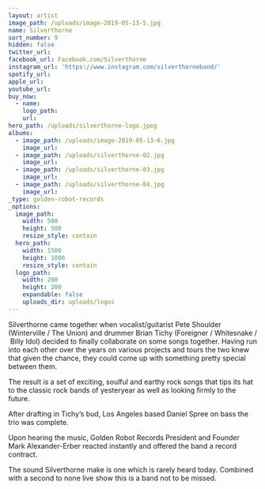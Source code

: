 ```yaml
---
layout: artist
image_path: /uploads/image-2019-05-13-5.jpg
name: Silverthorne
sort_number: 9
hidden: false
twitter_url:
facebook_url: Facebook.com/Silverthorne
instagram_url: 'https://www.instagram.com/silverthorneband/'
spotify_url:
apple_url:
youtube_url:
buy_now:
  - name:
    logo_path:
    url:
hero_path: /uploads/silverthorne-logo.jpeg
albums:
  - image_path: /uploads/image-2019-05-13-6.jpg
    image_url:
  - image_path: /uploads/silverthorne-02.jpg
    image_url:
  - image_path: /uploads/silverthorne-03.jpg
    image_url:
  - image_path: /uploads/silverthorne-04.jpg
    image_url:
_type: golden-robot-records
_options:
  image_path:
    width: 500
    height: 500
    resize_style: contain
  hero_path:
    width: 1500
    height: 1000
    resize_style: contain
  logo_path:
    width: 200
    height: 200
    expandable: false
    uploads_dir: uploads/logos
---
```


Silverthorne came together when vocalist/guitarist Pete Shoulder (Winterville / The Union) and drummer Brian Tichy (Foreigner / Whitesnake / &nbsp;Billy Idol) decided to finally collaborate on some songs together. Having run into each other over the years on various projects and tours the two knew that given the chance, they could come up with something pretty special between them.&nbsp;

The result is a set of exciting, soulful and earthy rock songs that tips its hat to the classic rock bands of yesteryear as well as looking firmly to the future.&nbsp;

After drafting in Tichy’s bud, Los Angeles based Daniel Spree on bass the trio was complete.&nbsp;

Upon hearing the music, Golden Robot Records President and Founder Mark Alexander-Erber reacted instantly and offered the band a record contract.

The sound Silverthorne make is one which is rarely heard today. Combined with a second to none live show this is a band not to be missed.